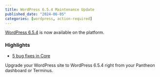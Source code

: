 ```yaml
---
title: WordPress 6.5.4 Maintenance Update
published_date: "2024-06-05"
categories: [wordpress, action-required]
---
```


[WordPress 6.5.4](https://wordpress.org/news/2024/06/wordpress-6-5-4-maintenance-release/) is now available on the platform.

<h3>Highlights</h3>

* [5 bug fixes in Core](https://core.trac.wordpress.org/query?status=closed&milestone=6.5.4&group=status&col=id&col=summary&col=owner&col=type&col=priority&col=component&col=version&col=keywords&order=priority)

Upgrade your WordPress site to WordPress 6.5.4 right from your Pantheon dashboard or Terminus.